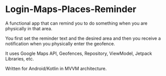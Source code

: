 # Login-Maps-Places-Reminder
A functional app that can remind you to do something when you are physically in that area.  

You first set the reminder text and the desired area and then you receive a notification when you physically enter the geofence.  

It uses Google Maps API, Geofences, Repository, ViewModel, Jetpack Libraries, etc.  

Written for Android/Kotlin in MVVM architecture.  


